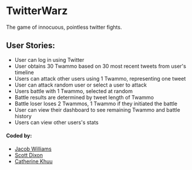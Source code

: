 
# TwitterWarz
The game of innocuous, pointless twitter fights.

## User Stories:

* User can log in using Twitter
* User obtains 30 Twammo based on 30 most recent tweets from user's timeline
* Users can attack other users using 1 Twammo, representing one tweet
* User can attack random user or select a user to attack
* Users battle with 1 Twammo, selected at random
* Battle results are determined by tweet length of Twammo
* Battle loser loses 2 Twammos, 1 Twammo if they initiated the battle
* User can view their dashboard to see remaining Twammo and battle history
* Users can view other users's stats

#### Coded by:
* [Jacob Williams](https://github.com/jacobgwilliams)
* [Scott Dixon](https://github.com/dixonscottr)
* [Catherine Khuu](https://github.com/catkhuu)

